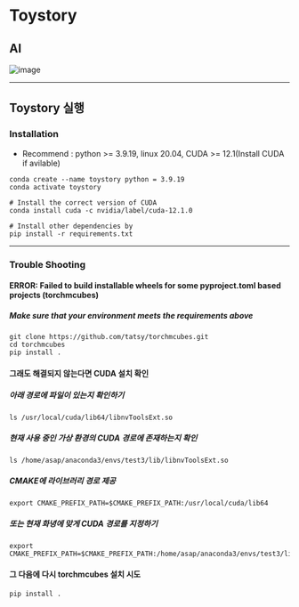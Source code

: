 # Toystory
## AI

![image](https://img.shields.io/badge/Python-3776AB?style=for-the-badge&logo=python&logoColor=white)

---
## Toystory 실행
### Installation
- Recommend : python >= 3.9.19, linux 20.04, CUDA >= 12.1(Install CUDA if avilable)
```
conda create --name toystory python = 3.9.19
conda activate toystory

# Install the correct version of CUDA
conda install cuda -c nvidia/label/cuda-12.1.0

# Install other dependencies by
pip install -r requirements.txt
```
---
### Trouble Shooting
#### ERROR: Failed to build installable wheels for some pyproject.toml based projects (torchmcubes)
##### Make sure that your environment meets the requirements above
```
git clone https://github.com/tatsy/torchmcubes.git
cd torchmcubes
pip install .
```

#### 그래도 해결되지 않는다면 CUDA 설치 확인
##### 아래 경로에 파일이 있는지 확인하기
```
ls /usr/local/cuda/lib64/libnvToolsExt.so
```
##### 현재 사용 중인 가상 환경의 CUDA 경로에 존재하는지 확인
```
ls /home/asap/anaconda3/envs/test3/lib/libnvToolsExt.so
```
##### CMAKE에 라이브러리 경로 제공
```
export CMAKE_PREFIX_PATH=$CMAKE_PREFIX_PATH:/usr/local/cuda/lib64
```
##### 또는 현재 화녕에 맞게 CUDA 경로를 지정하기
```
export CMAKE_PREFIX_PATH=$CMAKE_PREFIX_PATH:/home/asap/anaconda3/envs/test3/lib
```
#### 그 다음에 다시 torchmcubes 설치 시도
```
pip install .
```
